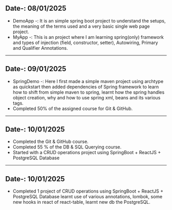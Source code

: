 Date-: 08/01/2025
---
- DemoApp -: It is an simple spring boot project to understand the setups, the meaning of the terms used and a very basic single web page project.
- MyApp -: This is an project where I am learning spring(only) framework and types of injection (field, constructor, setter), Autowiring, Primary and Qualifier Annotations.
---
Date-: 09/01/2025
---
- SpringDemo -: Here I first made a simple maven project using archtype as quickstart then added dependencies of Spring framework to learn how to shift from simple maven to spring, learnt how the spring handles object creation, why and how to use spring xml, beans and its various tags.
- Completed 50% of the assigned course for Git & GitHub.
---
Date-: 10/01/2025
---
- Completed the Git & GitHub course.
- Completed 55 % of the DB & SQL Querying course.
- Started with a CRUD operations project using SpringBoot + ReactJS + PostgreSQL Database  
---
Date-: 10/01/2025
---
- Completed 1 project of CRUD operations using SpringBoot + ReactJS + PostgreSQL Database learnt use of various annotations, lombok, some new hooks in react of react-table, learnt new db the PostgreSQL.
